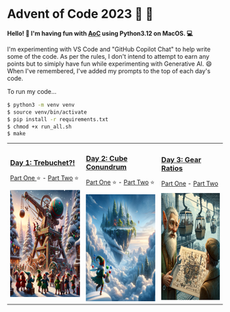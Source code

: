 # Advent of Code 2023 :christmas_tree: :gift:

<b>Hello! :wave: I'm having fun with [AoC](https://adventofcode.com/) using Python3.12 on MacOS. :computer: </b>

I'm experimenting with VS Code and "GitHub Copilot Chat" to help write some of the code. As per the rules, I don't intend to attempt to earn any points but to simiply have fun while experimenting with Generative AI. :smile: When I've remembered, I've added my prompts to the top of each day's code.

To run my code...

```bash
$ python3 -m venv venv
$ source venv/bin/activate
$ pip install -r requirements.txt
$ chmod +x run_all.sh
$ make
```

<table>

<tr> <!-- New Row -->

<td>

### [Day 1: Trebuchet?!](./Day1/problem.md)

[Part One ](./Day1/part1.py) :star: - [Part Two](./Day1/part2.py) :star:

<img src="./Day1/DALLE.png"  width="250" height="250">

</td>

<td>

### [Day 2: Cube Conundrum](./Day2/problem.md)

[Part One](./Day2/part1.py) :star: - [Part Two](./Day2/part2.py) :star:

<img src="./Day2/DALLE.png"  width="250" height="250">

</td>

<td>

### [Day 3: Gear Ratios](./Day3/problem.md)

[Part One](./Day3/part1.py) - [Part Two](./Day3/part2.py)

<img src="./Day3/DALLE.png"  width="250" height="250">

</td>

</tr> <!-- End Row -->

</table>